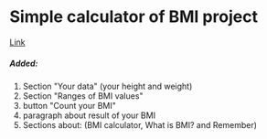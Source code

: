 # Simple calculator of BMI project

[Link](https://mr-front-end-dev.github.io/Simple-Calculator-of-BMI--JavaScript/)

##### Added:
1. Section "Your data" (your height and weight)
2. Section "Ranges of BMI values"
3. button "Count your BMI"
4. paragraph about result of your BMI
5. Sections about: (BMI calculator, What is BMI? and Remember)



